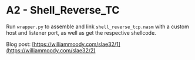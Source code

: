 # A2 - Shell_Reverse_TC

Run `wrapper.py` to assemble and link `shell_reverse_tcp.nasm` with a custom host and listener port, as well as get the respective shellcode.

Blog post: [https://williammoody.com/slae32/1](https://williammoody.com/slae32/2)
